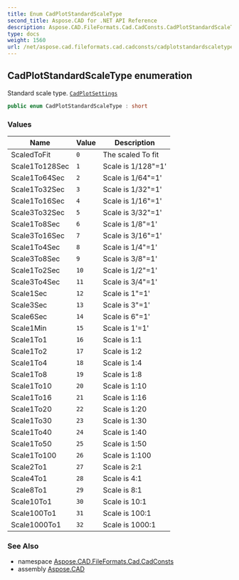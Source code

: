 ```yaml
---
title: Enum CadPlotStandardScaleType
second_title: Aspose.CAD for .NET API Reference
description: Aspose.CAD.FileFormats.Cad.CadConsts.CadPlotStandardScaleType enum. Standard scale type. CadPlotSettings
type: docs
weight: 1560
url: /net/aspose.cad.fileformats.cad.cadconsts/cadplotstandardscaletype/
---
```

## CadPlotStandardScaleType enumeration

Standard scale type. [`CadPlotSettings`](../../aspose.cad.fileformats.cad.cadobjects/cadplotsettings/)

```csharp
public enum CadPlotStandardScaleType : short
```

### Values

| Name | Value | Description |
| --- | --- | --- |
| ScaledToFit | `0` | The scaled To fit |
| Scale1To128Sec | `1` | Scale is 1/128"=1' |
| Scale1To64Sec | `2` | Scale is 1/64"=1' |
| Scale1To32Sec | `3` | Scale is 1/32"=1' |
| Scale1To16Sec | `4` | Scale is 1/16"=1' |
| Scale3To32Sec | `5` | Scale is 3/32"=1' |
| Scale1To8Sec | `6` | Scale is 1/8"=1' |
| Scale3To16Sec | `7` | Scale is 3/16"=1' |
| Scale1To4Sec | `8` | Scale is 1/4"=1' |
| Scale3To8Sec | `9` | Scale is 3/8"=1' |
| Scale1To2Sec | `10` | Scale is 1/2"=1' |
| Scale3To4Sec | `11` | Scale is 3/4"=1' |
| Scale1Sec | `12` | Scale is 1"=1' |
| Scale3Sec | `13` | Scale is 3"=1' |
| Scale6Sec | `14` | Scale is 6"=1' |
| Scale1Min | `15` | Scale is 1'=1' |
| Scale1To1 | `16` | Scale is 1:1 |
| Scale1To2 | `17` | Scale is 1:2 |
| Scale1To4 | `18` | Scale is 1:4 |
| Scale1To8 | `19` | Scale is 1:8 |
| Scale1To10 | `20` | Scale is 1:10 |
| Scale1To16 | `21` | Scale is 1:16 |
| Scale1To20 | `22` | Scale is 1:20 |
| Scale1To30 | `23` | Scale is 1:30 |
| Scale1To40 | `24` | Scale is 1:40 |
| Scale1To50 | `25` | Scale is 1:50 |
| Scale1To100 | `26` | Scale is 1:100 |
| Scale2To1 | `27` | Scale is 2:1 |
| Scale4To1 | `28` | Scale is 4:1 |
| Scale8To1 | `29` | Scale is 8:1 |
| Scale10To1 | `30` | Scale is 10:1 |
| Scale100To1 | `31` | Scale is 100:1 |
| Scale1000To1 | `32` | Scale is 1000:1 |

### See Also

* namespace [Aspose.CAD.FileFormats.Cad.CadConsts](../../aspose.cad.fileformats.cad.cadconsts/)
* assembly [Aspose.CAD](../../)


